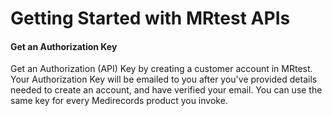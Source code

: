 # Getting Started with MRtest APIs

#### **Get an Authorization Key**

Get an Authorization (API) Key by creating a customer account in MRtest. Your Authorization Key will be emailed to you after you've provided details needed to create an account, and have verified your email. You can use the same key for every Medirecords product you invoke.